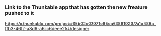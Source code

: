 ### Link to the Thunkable app that has gotten the new freature pushed to it

https://x.thunkable.com/projects/65b02e02971e85ea63881929/7a1e486a-ffb3-46f2-a8d6-a6cc6deee254/designer

